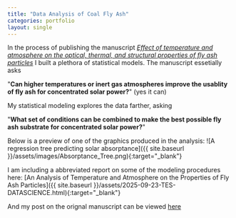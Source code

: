 ```yaml
---
title: "Data Analysis of Coal Fly Ash"
categories: portfolio
layout: single
---
```


In the process of publishing the manuscript [*Effect of temperature and atmosphere on the optical, thermal, and structural properties of fly ash particles*](https://www.sciencedirect.com/science/article/pii/S0032591025010459?dgcid=author) I built a plethora of statistical models. The manuscript essetially asks 

"**Can higher temperatures or inert gas atmospheres improve the usablity of fly ash for concentrated solar power?**" (yes it can) 

My statistical modeling explores the data farther, asking 

"**What set of conditions can be combined to make the best possible fly ash substrate for concentrated solar power?**"

Below is a preview of one of the graphics produced in the analysis: 
![A regression tree predicting solar absorptance]({{ site.baseurl }}/assets/images/Absorptance_Tree.png){:target="_blank"} 
 

I am including a abbreviated report on some of the modeling procedures here: 
[An Analysis of Temperature and Atmosphere on the Properties of Fly Ash Particles]({{ site.baseurl }}/assets/2025-09-23-TES-DATASCIENCE.html){:target="_blank"}


And my post on the orignal manuscript can be viewed [here](https://gavinscoville.github.io/GavinScoville/portfolio/CSP/)




